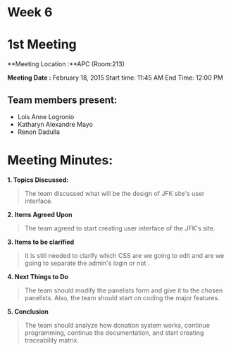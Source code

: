 # Week 6 #
# 1st Meeting #

**Meeting Location :**APC (Room:213)

**Meeting Date :** February 18, 2015 Start time: 11:45 AM End Time: 12:00 PM

## Team members present: ##

  * Lois Anne Logronio
  * Katharyn Alexandre Mayo
  * Renon Dadulla

# Meeting Minutes: #

**1. Topics Discussed:**

> The team discussed what will be the design of JFK site's user interface.

**2. Items Agreed Upon**

> The team agreed to start creating user interface of the JFK's site.

**3. Items to be clarified**

> It is still needed to clarify which CSS are we going to edit and are we going to separate the admin's login or not .

**4. Next Things to Do**

> The team should modify the panelists form and give it to the chosen panelists. Also, the team should start on coding the major features.

**5. Conclusion**

> The team should analyze how donation system works, continue programming, continue the documentation, and start creating traceability matrix.